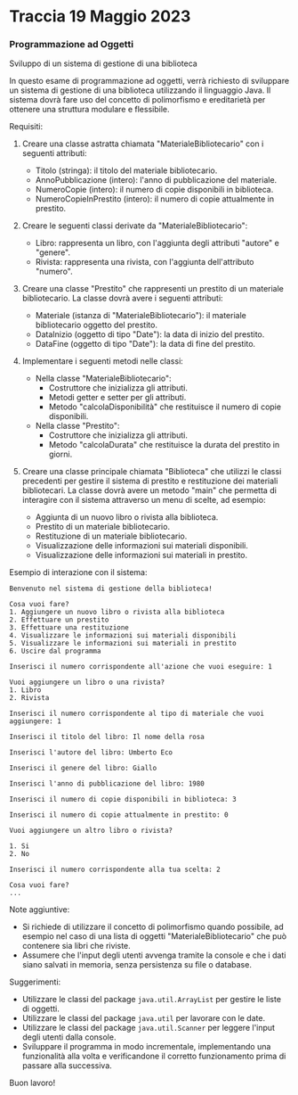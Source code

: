 # Traccia 19 Maggio 2023

### Programmazione ad Oggetti

Sviluppo di un sistema di gestione di una biblioteca

In questo esame di programmazione ad oggetti, verrà richiesto di sviluppare un sistema di gestione di una biblioteca utilizzando il linguaggio Java. Il sistema dovrà fare uso del concetto di polimorfismo e ereditarietà per ottenere una struttura modulare e flessibile.

Requisiti:

1. Creare una classe astratta chiamata "MaterialeBibliotecario" con i seguenti attributi:

   - Titolo (stringa): il titolo del materiale bibliotecario.
   - AnnoPubblicazione (intero): l'anno di pubblicazione del materiale.
   - NumeroCopie (intero): il numero di copie disponibili in biblioteca.
   - NumeroCopieInPrestito (intero): il numero di copie attualmente in prestito.

2. Creare le seguenti classi derivate da "MaterialeBibliotecario":

   - Libro: rappresenta un libro, con l'aggiunta degli attributi "autore" e "genere".
   - Rivista: rappresenta una rivista, con l'aggiunta dell'attributo "numero".

3. Creare una classe "Prestito" che rappresenti un prestito di un materiale bibliotecario. La classe dovrà avere i seguenti attributi:

   - Materiale (istanza di "MaterialeBibliotecario"): il materiale bibliotecario oggetto del prestito.
   - DataInizio (oggetto di tipo "Date"): la data di inizio del prestito.
   - DataFine (oggetto di tipo "Date"): la data di fine del prestito.

4. Implementare i seguenti metodi nelle classi:

   - Nella classe "MaterialeBibliotecario":
     - Costruttore che inizializza gli attributi.
     - Metodi getter e setter per gli attributi.
     - Metodo "calcolaDisponibilità" che restituisce il numero di copie disponibili.
   - Nella classe "Prestito":
     - Costruttore che inizializza gli attributi.
     - Metodo "calcolaDurata" che restituisce la durata del prestito in giorni.

5. Creare una classe principale chiamata "Biblioteca" che utilizzi le classi precedenti per gestire il sistema di prestito e restituzione dei materiali bibliotecari. La classe dovrà avere un metodo "main" che permetta di interagire con il sistema attraverso un menu di scelte, ad esempio:
   - Aggiunta di un nuovo libro o rivista alla biblioteca.
   - Prestito di un materiale bibliotecario.
   - Restituzione di un materiale bibliotecario.
   - Visualizzazione delle informazioni sui materiali disponibili.
   - Visualizzazione delle informazioni sui materiali in prestito.

Esempio di interazione con il sistema:

```
Benvenuto nel sistema di gestione della biblioteca!

Cosa vuoi fare?
1. Aggiungere un nuovo libro o rivista alla biblioteca
2. Effettuare un prestito
3. Effettuare una restituzione
4. Visualizzare le informazioni sui materiali disponibili
5. Visualizzare le informazioni sui materiali in prestito
6. Uscire dal programma

Inserisci il numero corrispondente all'azione che vuoi eseguire: 1

Vuoi aggiungere un libro o una rivista?
1. Libro
2. Rivista

Inserisci il numero corrispondente al tipo di materiale che vuoi aggiungere: 1

Inserisci il titolo del libro: Il nome della rosa

Inserisci l'autore del libro: Umberto Eco

Inserisci il genere del libro: Giallo

Inserisci l'anno di pubblicazione del libro: 1980

Inserisci il numero di copie disponibili in biblioteca: 3

Inserisci il numero di copie attualmente in prestito: 0

Vuoi aggiungere un altro libro o rivista?

1. Si
2. No

Inserisci il numero corrispondente alla tua scelta: 2

Cosa vuoi fare?
...

```

Note aggiuntive:

- Si richiede di utilizzare il concetto di polimorfismo quando possibile, ad esempio nel caso di una lista di oggetti "MaterialeBibliotecario" che può contenere sia libri che riviste.
- Assumere che l'input degli utenti avvenga tramite la console e che i dati siano salvati in memoria, senza persistenza su file o database.

Suggerimenti:

- Utilizzare le classi del package `java.util.ArrayList` per gestire le liste di oggetti.
- Utilizzare le classi del package `java.util` per lavorare con le date.
- Utilizzare le classi del package `java.util.Scanner` per leggere l'input degli utenti dalla console.
- Sviluppare il programma in modo incrementale, implementando una funzionalità alla volta e verificandone il corretto funzionamento prima di passare alla successiva.

Buon lavoro!

[def]: https://rentry.co/8p5sp

